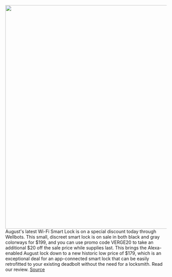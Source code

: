 <img src='https://cdn.vox-cdn.com/thumbor/4CGrN1uOtfTkl3uSVwacHRxD4hU=/0x0:2000x1500/1200x800/filters:focal(840x590:1160x910)/cdn.vox-cdn.com/uploads/chorus_image/image/69773451/August_Wi_Fi_Smart_Lock_Silver_trex5942_RGB.0.jpg' width='700px' /><br/>
August's latest Wi-Fi Smart Lock is on a special discount today through Wellbots. This small, discreet smart lock is on sale in both black and gray colorways for $199, and you can use promo code VERGE20 to take an additional $20 off the sale price while supplies last. This brings the Alexa-enabled August lock down to a new historic low price of $179, which is an exceptional deal for an app-connected smart lock that can be easily retrofitted to your existing deadbolt without the need for a locksmith. Read our review.
<a href='https://www.theverge.com/good-deals/2021/8/25/22639744/august-lock-eufy-video-doorbell-xbox-controller-amazon-fire-lg-monitor-deal-sale'> Source <a/>